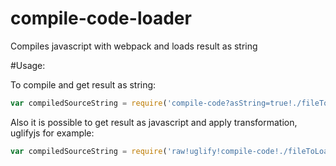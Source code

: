 # compile-code-loader
Compiles javascript with webpack and loads result as string

#Usage: 

To compile and get result as string:
```js
var compiledSourceString = require('compile-code?asString=true!./fileToLoad');
```


Also it is possible to get result as javascript and apply transformation, uglifyjs for example:
```js
var compiledSourceString = require('raw!uglify!compile-code!./fileToLoad');
```